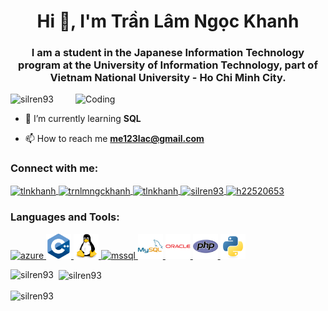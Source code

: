 <h1 align="center">Hi 👋, I'm Trần Lâm Ngọc Khanh</h1>
<h3 align="center">I am a student in the Japanese Information Technology program at the University of Information Technology, part of Vietnam National University - Ho Chi Minh City.</h3>

<img align="right" alt="Coding" width="400" src="https://i.giphy.com/HCwnYWnMgLZUW1BtP2.webp" />

<p align="left">
  <img src="https://komarev.com/ghpvc/?username=silren93&label=Profile%20views&color=0e75b6&style=flat" alt="silren93" />
</p>

- 🌱 I’m currently learning **SQL**

- 📫 How to reach me **me123lac@gmail.com**

<h3 align="left">Connect with me:</h3>
<p align="left">
  <a href="https://linkedin.com/in/tlnkhanh" target="blank">
    <img align="center" src="https://raw.githubusercontent.com/rahuldkjain/github-profile-readme-generator/master/src/images/icons/Social/linked-in-alt.svg" alt="tlnkhanh" height="30" width="40" />
  </a>
  <a href="https://kaggle.com/trnlmngckhanh" target="blank">
    <img align="center" src="https://raw.githubusercontent.com/rahuldkjain/github-profile-readme-generator/master/src/images/icons/Social/kaggle.svg" alt="trnlmngckhanh" height="30" width="40" />
  </a>
  <a href="https://fb.com/tlnkhanh" target="blank">
    <img align="center" src="https://raw.githubusercontent.com/rahuldkjain/github-profile-readme-generator/master/src/images/icons/Social/facebook.svg" alt="tlnkhanh" height="30" width="40" />
  </a>
  <a href="https://instagram.com/silren93" target="blank">
    <img align="center" src="https://raw.githubusercontent.com/rahuldkjain/github-profile-readme-generator/master/src/images/icons/Social/instagram.svg" alt="silren93" height="30" width="40" />
  </a>
  <a href="https://www.hackerrank.com/h22520653" target="blank">
    <img align="center" src="https://raw.githubusercontent.com/rahuldkjain/github-profile-readme-generator/master/src/images/icons/Social/hackerrank.svg" alt="h22520653" height="30" width="40" />
  </a>
</p>

<h3 align="left">Languages and Tools:</h3>
<p align="left">
  <a href="https://azure.microsoft.com/en-in/" target="_blank" rel="noreferrer">
    <img src="https://www.vectorlogo.zone/logos/microsoft_azure/microsoft_azure-icon.svg" alt="azure" width="40" height="40"/>
  </a>
  <a href="https://www.w3schools.com/cpp/" target="_blank" rel="noreferrer">
    <img src="https://raw.githubusercontent.com/devicons/devicon/master/icons/cplusplus/cplusplus-original.svg" alt="cplusplus" width="40" height="40"/>
  </a>
  <a href="https://www.linux.org/" target="_blank" rel="noreferrer">
    <img src="https://raw.githubusercontent.com/devicons/devicon/master/icons/linux/linux-original.svg" alt="linux" width="40" height="40"/>
  </a>
  <a href="https://www.microsoft.com/en-us/sql-server" target="_blank" rel="noreferrer">
    <img src="https://www.svgrepo.com/show/303229/microsoft-sql-server-logo.svg" alt="mssql" width="40" height="40"/>
  </a>
  <a href="https://www.mysql.com/" target="_blank" rel="noreferrer">
    <img src="https://raw.githubusercontent.com/devicons/devicon/master/icons/mysql/mysql-original-wordmark.svg" alt="mysql" width="40" height="40"/>
  </a>
  <a href="https://www.oracle.com/" target="_blank" rel="noreferrer">
    <img src="https://raw.githubusercontent.com/devicons/devicon/master/icons/oracle/oracle-original.svg" alt="oracle" width="40" height="40"/>
  </a>
  <a href="https://www.php.net" target="_blank" rel="noreferrer">
    <img src="https://raw.githubusercontent.com/devicons/devicon/master/icons/php/php-original.svg" alt="php" width="40" height="40"/>
  </a>
  <a href="https://www.python.org" target="_blank" rel="noreferrer">
    <img src="https://raw.githubusercontent.com/devicons/devicon/master/icons/python/python-original.svg" alt="python" width="40" height="40"/>
  </a>
</p>

<p>
  <img align="left" src="https://github-readme-stats.vercel.app/api/top-langs?username=silren93&show_icons=true&locale=en&layout=compact" alt="silren93" />
</p>

<p>&nbsp;
  <img align="center" src="https://github-readme-stats.vercel.app/api?username=silren93&show_icons=true&locale=en" alt="silren93" />
</p>

<p>
  <img align="center" src="https://github-readme-streak-stats.herokuapp.com/?user=silren93&" alt="silren93" />
</p>
